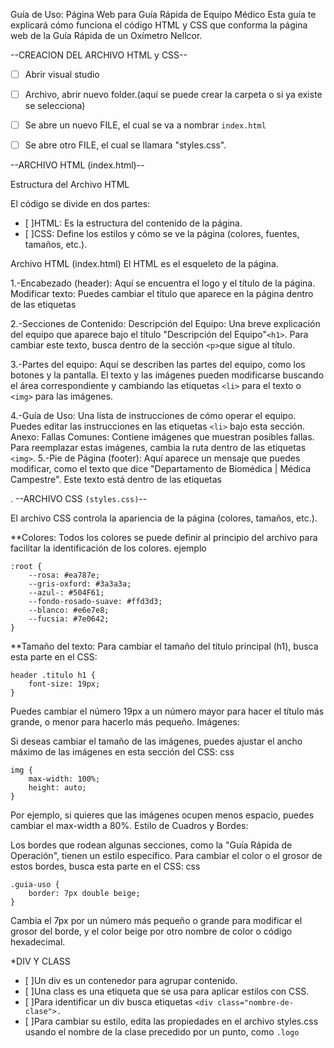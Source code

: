 Guía de Uso: Página Web para Guía Rápida de Equipo Médico
Esta guía te explicará cómo funciona el código HTML y CSS que conforma la página web de la Guía Rápida de un Oxímetro Nellcor.

--CREACION DEL ARCHIVO HTML y CSS--
- [ ] Abrir visual studio
- [ ]  Archivo, abrir nuevo folder.(aquí se puede crear la carpeta o si ya existe se selecciona)
- [ ]  Se abre un nuevo FILE, el cual se va a nombrar `index.html`
- [ ]  Se abre otro FILE, el cual se llamara "styles.css".

 
--ARCHIVO HTML (index.html)--

Estructura del Archivo HTML

El código se divide en dos partes:


- [ ]HTML: Es la estructura del contenido de la página.
- [ ]CSS: Define los estilos y cómo se ve la página (colores, fuentes, tamaños, etc.).

  
Archivo HTML (index.html)
El HTML es el esqueleto de la página.

1.-Encabezado (header):
Aquí se encuentra el logo y el título de la página.
Modificar texto: Puedes cambiar el título que aparece en la página dentro de las etiquetas

2.-Secciones de Contenido:
Descripción del Equipo: Una breve explicación del equipo que aparece bajo el título "Descripción del Equipo"`<h1>`.
Para cambiar este texto, busca dentro de la sección ` <p> `que sigue al título.

3.-Partes del equipo: Aquí se describen las partes del equipo, como los botones y la pantalla. El texto y las imágenes pueden modificarse buscando el área 
correspondiente y cambiando las etiquetas `<li>` para el texto o `<img>` para las imágenes.

4.-Guía de Uso: Una lista de instrucciones de cómo operar el equipo. Puedes editar las instrucciones en las etiquetas `<li>` bajo esta sección.
Anexo: Fallas Comunes: Contiene imágenes que muestran posibles fallas. Para reemplazar estas imágenes, cambia la ruta dentro de las etiquetas `<img>`.
5.-Pie de Página (footer): Aquí aparece un mensaje que puedes modificar, como el texto que dice "Departamento de Biomédica | Médica Campestre". 
Este texto está dentro de las etiquetas <p>.
--ARCHIVO CSS `(styles.css)`--


El archivo CSS controla la apariencia de la página (colores, tamaños, etc.). 

**Colores:
Todos los colores se puede definir al principio del archivo para facilitar la identificación de los colores.
ejemplo 
```
:root {
    --rosa: #ea787e;
    --gris-oxford: #3a3a3a;
    --azul-: #504F61;
    --fondo-rosado-suave: #ffd3d3;
    --blanco: #e6e7e8;
    --fucsia: #7e0642;
}
```
**Tamaño del texto: Para cambiar el tamaño del título principal (h1), busca esta parte en el CSS:
```
header .titulo h1 {
    font-size: 19px;
}
```
Puedes cambiar el número 19px a un número mayor para hacer el título más grande, o menor para hacerlo más pequeño.
Imágenes:

Si deseas cambiar el tamaño de las imágenes, puedes ajustar el ancho máximo de las imágenes en esta sección del CSS:
css
```
img {
    max-width: 100%;
    height: auto;
}
```
Por ejemplo, si quieres que las imágenes ocupen menos espacio, puedes cambiar el max-width a 80%.
Estilo de Cuadros y Bordes:

Los bordes que rodean algunas secciones, como la "Guía Rápida de Operación", tienen un estilo específico. Para cambiar el color o el grosor de estos bordes, busca esta parte en el CSS:
css
```
.guia-uso {
    border: 7px double beige;
}
```
Cambia el 7px por un número más pequeño o grande para modificar el grosor del borde, y el color beige por otro nombre de color o código hexadecimal.


*DIV Y CLASS


- [ ]Un div es un contenedor para agrupar contenido.
- [ ]Una class es una etiqueta que se usa para aplicar estilos con CSS.
- [ ]Para identificar un div busca etiquetas `<div class="nombre-de-clase">.`
- [ ]Para cambiar su estilo, edita las propiedades en el archivo styles.css usando el nombre de la clase precedido por un punto, como `.logo`

